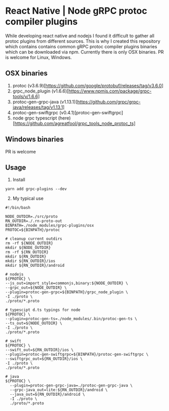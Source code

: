 # React Native | Node gRPC protoc compiler plugins

While developing react native and nodejs I found it difficult to gather all protoc plugins from different sources. This is why I created this repository which contains
contains common gRPC protoc compiler plugins binaries which can be downloaded via npm. Currently there is only OSX binaries. PR is welcome for Linux, Windows.

## OSX binaries

1. protoc (v3.6.9)[https://github.com/google/protobuf/releases/tag/v3.6.0]
2. grpc_node_plugin (v1.6.6)[https://www.npmjs.com/package/grpc-tools/v/1.6.6]
3. protoc-gen-grpc-java (v1.13.1)[https://github.com/grpc/grpc-java/releases/tag/v1.13.1]
4. protoc-gen-swiftgrpc (v0.4.1)[protoc-gen-swiftgrpc]
5. node grpc typescript (here)[https://github.com/agreatfool/grpc_tools_node_protoc_ts]

## Windows binaries
PR is welcome

## Usage

1. Install
```
yarn add grpc-plugins --dev
```

2. My typical use

```shell
#!/bin/bash

NODE_OUTDIR=./src/proto
RN_OUTDIR=./.rn-proto-out
BINPATH=./node_modules/grpc-plugins/osx
PROTOC=${BINPATH}/protoc

# cleanup current outdirs
rm -rf ${NODE_OUTDIR}
mkdir ${NODE_OUTDIR}
rm -rf ${RN_OUTDIR}
mkdir ${RN_OUTDIR}
mkdir ${RN_OUTDIR}/ios
mkdir ${RN_OUTDIR}/android

# nodejs
${PROTOC} \
--js_out=import_style=commonjs,binary:${NODE_OUTDIR} \
--grpc_out=${NODE_OUTDIR} \
--plugin=protoc-gen-grpc=${BINPATH}/grpc_node_plugin \
-I ./proto \
./proto/*.proto

# typescipt d.ts typings for node
${PROTOC} \
--plugin=protoc-gen-ts=./node_modules/.bin/protoc-gen-ts \
--ts_out=${NODE_OUTDIR} \
-I ./proto \
./proto/*.proto

# swift
${PROTOC} \
--swift_out=${RN_OUTDIR}/ios \
--plugin=protoc-gen-swiftgrpc=${BINPATH}/protoc-gen-swiftgrpc \
--swiftgrpc_out=${RN_OUTDIR}/ios \
-I ./proto \
./proto/*.proto

# java
${PROTOC} \
  --plugin=protoc-gen-grpc-java=./protoc-gen-grpc-java \
  --grpc-java_out=lite:${RN_OUTDIR}/android \
  --java_out=${RN_OUTDIR}/android \
  -I ./proto \
  ./proto/*.proto

```
